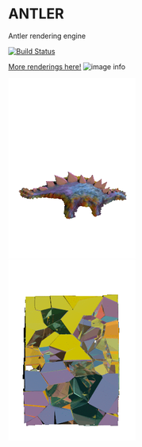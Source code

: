 # ANTLER
Antler rendering engine

[![Build Status](https://travis-ci.org/FreddyWordingham/arctk.svg?branch=master)](https://travis-ci.org/FreddyWordingham/arctk)

[More renderings here!](https://www.instagram.com/____f.r.e.d.d.y____/)
![image info](./res/renders/field.png)

![image info](./res/animations/dino.gif)
![image info](./res/animations/shatter.gif)
